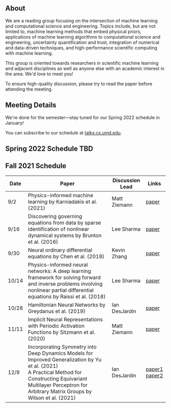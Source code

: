 ## About

We are a reading group focusing on the intersection of machine learning and computational science and engineering. Topics include, but are not limited to, machine learning methods that embed physical priors, applications of machine learning algorithms to computational science and engineering, uncertainty quantification and trust, integration of numerical and data-driven techniques, and high-performance scientific computing with machine learning.

This group is oriented towards researchers in scientific machine learning and adjacent disciplines as well as anyone else with an academic interest in the area. We'd love to meet you!

To ensure high-quality discussion, please try to read the paper before attending the meeting.

## Meeting Details

We're done for the semester—stay tuned for our Spring 2022 schedule in January!

You can subscribe to our schedule at [talks.cs.umd.edu](https://talks.cs.umd.edu/lists/33).

## Spring 2022 Schedule TBD

## Fall 2021 Schedule

| Date | Paper                                                          | Discussion Lead | Links                                                                                                                                |
|------|----------------------------------------------------------------|-----------------|--------------------------------------------------------------------------------------------------------------------------------------|
|  9/2  | Physics-informed machine learning by Karniadakis et al. (2021) | Matt Ziemann | [paper](https://www.brown.edu/research/projects/crunch/sites/brown.edu.research.projects.crunch/files/uploads/Nature-REviews_GK.pdf) |
|  9/16 | Discovering governing equations from data by sparse identification of nonlinear dynamical systems by Brunton et al. (2016) | Lee Sharma | [paper](https://www.pnas.org/content/pnas/113/15/3932.full.pdf) |
|  9/30 | Neural ordinary differential equations by Chen et al. (2018) | Kevin Zhang | [paper](https://arxiv.org/pdf/1806.07366.pdf) |
| 10/14 | Physics-informed neural networks: A deep learning framework for solving forward and inverse problems involving nonlinear partial differential equations by Raissi et al. (2018) | Lee Sharma | [paper](https://www.brown.edu/research/projects/crunch/sites/brown.edu.research.projects.crunch/files/uploads/Physics-informed%20neural%20networks_A%20deep%20learning%20framwork%20fir%20solving%20forward%20and%20inverse%20probelms%20involving%20nonlinear%20partial%20differential%20equations.pdf) |
| 10/28 | Hamiltonian Neural Networks by Greydanus et al. (2019) | Ian DesJardin | [paper](https://proceedings.neurips.cc/paper/2019/file/26cd8ecadce0d4efd6cc8a8725cbd1f8-Paper.pdf) |
| 11/11 | Implicit Neural Representations with Periodic Activation Functions by Sitzmann et al. (2020) | Matt Ziemann | [paper](https://arxiv.org/abs/2006.09661) |
| 12/9  | Incorporating Symmetry into Deep Dynamics Models for Improved Generalization by Yu et al. (2021) <br>A Practical Method for Constructing Equivariant Multilayer Perceptron for Arbitrary Matrix Groups by Wilson et al. (2021)| Ian DesJardin | [paper1](https://arxiv.org/abs/2002.03061)<br>[paper2](https://arxiv.org/abs/2104.09459) |
